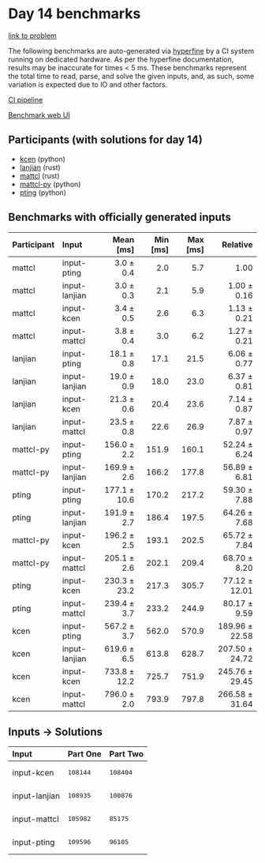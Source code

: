 # Day 14 benchmarks

[link to problem](https://adventofcode.com/2023/day/14)

The following benchmarks are auto-generated via
[hyperfine](https://github.com/sharkdp/hyperfine) by a CI system running on
dedicated hardware. As per the hyperfine documentation, results may be
inaccurate for times < 5 ms. These benchmarks represent the total time to read,
parse, and solve the given inputs, and, as such, some variation is expected due
to IO and other factors.

[CI pipeline](http://ci.papercode.net:8080/teams/main/pipelines/aoc2023)

[Benchmark web UI](https://aoc.ancalagon.black)


## Participants (with solutions for day 14)

- [kcen](https://github.com/kcen/aoc2023) (python)
- [lanjian](https://github.com/lanjian/aoc-2023) (rust)
- [mattcl](https://github.com/mattcl/aoc2023) (rust)
- [mattcl-py](https://github.com/mattcl/aoc2023-py) (python)
- [pting](https://github.com/pting/aoc2023) (python)


## Benchmarks with officially generated inputs

| Participant | Input | Mean [ms] | Min [ms] | Max [ms] | Relative |
|:---|:---|---:|---:|---:|---:|
| mattcl | input-pting | 3.0 ± 0.4 | 2.0 | 5.7 | 1.00 |
| mattcl | input-lanjian | 3.0 ± 0.3 | 2.1 | 5.9 | 1.00 ± 0.16 |
| mattcl | input-kcen | 3.4 ± 0.5 | 2.6 | 6.3 | 1.13 ± 0.21 |
| mattcl | input-mattcl | 3.8 ± 0.4 | 3.0 | 6.2 | 1.27 ± 0.21 |
| lanjian | input-pting | 18.1 ± 0.8 | 17.1 | 21.5 | 6.06 ± 0.77 |
| lanjian | input-lanjian | 19.0 ± 0.9 | 18.0 | 23.0 | 6.37 ± 0.81 |
| lanjian | input-kcen | 21.3 ± 0.6 | 20.4 | 23.6 | 7.14 ± 0.87 |
| lanjian | input-mattcl | 23.5 ± 0.8 | 22.6 | 26.9 | 7.87 ± 0.97 |
| mattcl-py | input-pting | 156.0 ± 2.2 | 151.9 | 160.1 | 52.24 ± 6.24 |
| mattcl-py | input-lanjian | 169.9 ± 2.6 | 166.2 | 177.8 | 56.89 ± 6.81 |
| pting | input-pting | 177.1 ± 10.6 | 170.2 | 217.2 | 59.30 ± 7.88 |
| pting | input-lanjian | 191.9 ± 2.7 | 186.4 | 197.5 | 64.26 ± 7.68 |
| mattcl-py | input-kcen | 196.2 ± 2.5 | 193.1 | 202.5 | 65.72 ± 7.84 |
| mattcl-py | input-mattcl | 205.1 ± 2.6 | 202.1 | 209.4 | 68.70 ± 8.20 |
| pting | input-kcen | 230.3 ± 23.2 | 217.3 | 305.7 | 77.12 ± 12.01 |
| pting | input-mattcl | 239.4 ± 3.7 | 233.2 | 244.9 | 80.17 ± 9.59 |
| kcen | input-pting | 567.2 ± 3.7 | 562.0 | 570.9 | 189.96 ± 22.58 |
| kcen | input-lanjian | 619.6 ± 6.5 | 613.8 | 628.7 | 207.50 ± 24.72 |
| kcen | input-kcen | 733.8 ± 12.2 | 725.7 | 751.9 | 245.76 ± 29.45 |
| kcen | input-mattcl | 796.0 ± 2.0 | 793.9 | 797.8 | 266.58 ± 31.64 |


## Inputs -> Solutions

| Input | Part One | Part Two |
|:---|:---|:---|
|input-kcen|<pre>108144</pre>|<pre>108404</pre>|
|input-lanjian|<pre>108935</pre>|<pre>100876</pre>|
|input-mattcl|<pre>105982</pre>|<pre>85175</pre>|
|input-pting|<pre>109596</pre>|<pre>96105</pre>|